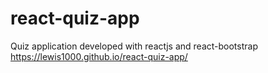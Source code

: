 # react-quiz-app
Quiz application developed with reactjs and react-bootstrap
https://lewis1000.github.io/react-quiz-app/
